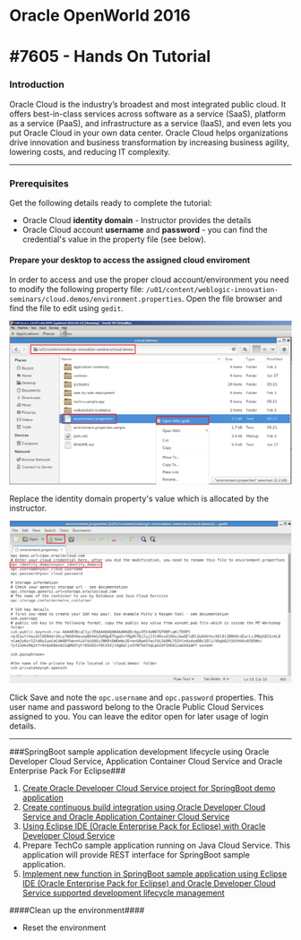 # Oracle OpenWorld 2016 #

# #7605 - Hands On Tutorial #

### Introduction

Oracle Cloud is the industry’s broadest and most integrated public cloud. It offers best-in-class services across software as a service (SaaS), platform as a service (PaaS), and infrastructure as a service (IaaS), and even lets you put Oracle Cloud in your own data center. Oracle Cloud helps organizations drive innovation and business transformation by increasing business agility, lowering costs, and reducing IT complexity.

----

### Prerequisites ###

Get the following details ready to complete the tutorial:

+ Oracle Cloud **identity domain** - Instructor provides the details
+ Oracle Cloud account **username** and **password** - you can find the credential's value in the property file (see below).

#### Prepare your desktop to access the assigned cloud enviroment ###
In order to access and use the proper cloud account/environment you need to modify the following property file: `/u01/content/weblogic-innovation-seminars/cloud.demos/environment.properties`. Open the file browser and find the file to edit using `gedit`.

![](images/01.edit.properties.png)

Replace the identity domain property's value which is allocated by the instructor.

![](images/02.change.identity.domain.prop.png)

Click Save and note the `opc.username` and `opc.password` properties. This user name and password belong to the Oracle Public Cloud Services assigned to you. You can leave the editor open for later usage of login details.

----

###SpringBoot sample application development lifecycle using Oracle Developer Cloud Service, Application Container Cloud Service and Oracle Enterprise Pack For Eclipse###

1. [Create Oracle Developer Cloud Service project for SpringBoot demo application](https://github.com/oracle-weblogic/weblogic-innovation-seminars/blob/caf-12.2.1/cloud.demos/jcs.basics/create.devcs.project.springboot.md)
2. [Create continuous build integration using Oracle Developer Cloud Service and Oracle Application Container Cloud Service](https://github.com/oracle-weblogic/weblogic-innovation-seminars/blob/caf-12.2.1/cloud.demos/jcs.basics/devcs.accs.ci.md)
3. [Using Eclipse IDE (Oracle Enterprise Pack for Eclipse) with Oracle Developer Cloud Service](https://github.com/oracle-weblogic/weblogic-innovation-seminars/blob/caf-12.2.1/cloud.demos/jcs.basics/setup.oepe.md)
4. Prepare TechCo sample application running on Java Cloud Service. This application will provide REST interface for SpringBoot sample application.
5. [Implement new function in SpringBoot sample application using Eclipse IDE (Oracle Enterprise Pack for Eclipse) and Oracle Developer Cloud Service supported development lifecycle management](https://github.com/oracle-weblogic/weblogic-innovation-seminars/blob/caf-12.2.1/cloud.demos/jcs.basics/change.mgmt.devcs.md)

####Clean up the environment####

+ Reset the environment